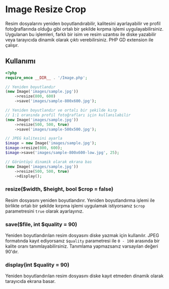 # Image Resize Crop

Resim dosyalarını yeniden boyutlandırabilir, kalitesini ayarlayabilir ve profil fotoğraflarında olduğu gibi ortalı bir şekilde kırpma işlemi uygulayabilirsiniz. Uygulanan bu işlemleri, farklı bir isim ve resim uzantısı ile diske yazabilir veya tarayıcıda dinamik olarak çıktı verebilirsiniz. PHP GD extension ile çalışır.

## Kullanımı

```php
<?php
require_once __DIR__ . '/Image.php';

// Yeniden boyutlandır
(new Image('images/sample.jpg'))
    ->resize(800, 600)
    ->save('images/sample-800x600.jpg');

// Yeniden boyutlandır ve ortalı bir şekilde kırp
// 1:1 oranında profil fotoğrafları için kullanılabilir
(new Image('images/sample.jpg'))
    ->resize(500, 500, true)
    ->save('images/sample-500x500.jpg');

// JPEG kalitesini ayarla
$image = new Image('images/sample.jpg');
$image->resize(800, 600);
$image->save('images/sample-800x600-low.jpg', 25);

// Görüntüyü dinamik olarak ekrana bas
(new Image('images/sample.jpg'))
    ->resize(500, 500, true)
    ->display();
```

### resize($width, $height, bool $crop = false)

Resim dosyasını yeniden boyutlandırır. Yeniden boyutlandırma işlemi ile birlikte ortalı bir şekilde kırpma işlemi uygulamak istiyorsanız `$crop` parametresini `true` olarak ayarlayınız.

### save($file, int $quality = 90)

Yeniden boyutlandırılan resim dosyasını diske yazmak için kullanılır. JPEG formatında kayıt ediyorsanız `$quality` parametresi ile `0 - 100` arasında bir kalite oranı tanımlayabilirsiniz. Tanımlama yapmazsanız varsayılan değeri 90'dır.

### display(int $quality = 90)

Yeniden boyutlandırılan resim dosyasını diske kayıt etmeden dinamik olarak tarayıcıda ekrana basar.